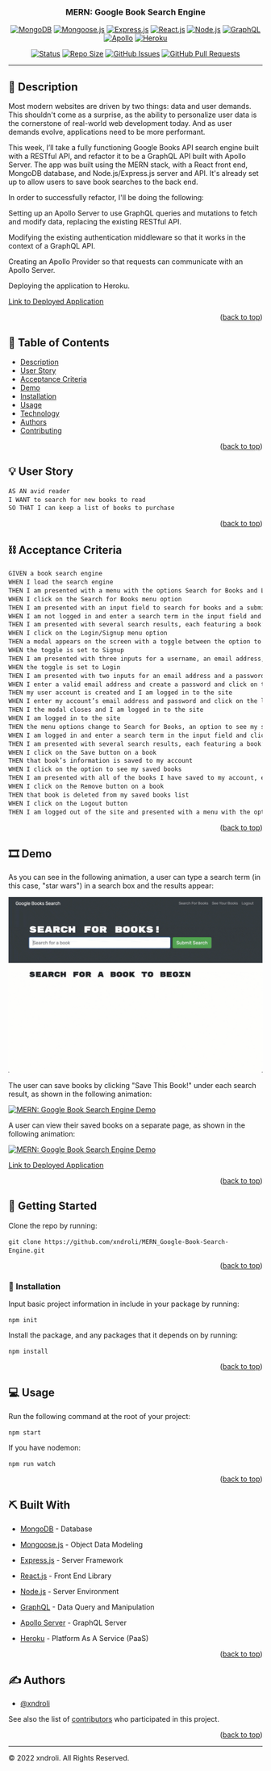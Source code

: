 <a name="readme-top"></a>

<h3 align="center">MERN: Google Book Search Engine </h3>

<div align="center">

[![MongoDB](https://img.shields.io/badge/MongoDB-green.svg)](https://www.mongodb.com/)
[![Mongoose.js](https://img.shields.io/badge/mongoosejs-red.svg)](https://mongoosejs.com/)
[![Express.js](https://img.shields.io/badge/expressjs-orange.svg)](https://expressjs.com/)
[![React.js](https://img.shields.io/badge/reactjs-blue.svg)](https://reactjs.org/)
[![Node.js](https://img.shields.io/badge/nodejs-yellow.svg)](https://nodejs.org/)
[![GraphQL](https://img.shields.io/badge/graphql-indigo.svg)](https://graphql.org/)
[![Apollo](https://img.shields.io/badge/apollo-violet.svg)](https://apollographql.com/)
[![Heroku](https://img.shields.io/badge/herokujs-purple.svg)](https://heroku.com/)

[![Status](https://img.shields.io/badge/status-active-success.svg)]()
[![Repo Size](https://img.shields.io/github/repo-size/xndroli/MERN_Google-Book-Search-Engine.svg)](https://github.com/xndroli/MERN_Google-Book-Search-Engine/issues)
[![GitHub Issues](https://img.shields.io/github/issues/xndroli/MERN_Google-Book-Search-Engine.svg)](https://github.com/xndroli/MERN_Google-Book-Search-Engine/issues)
[![GitHub Pull Requests](https://img.shields.io/github/issues-pr/xndroli/MERN_Google-Book-Search-Engine.svg)](https://github.com/xndroli/MERN_Google-Book-Search-Engine/pulls)

</div>

---

## 🔗 Description <a name = "description"></a>

Most modern websites are driven by two things: data and user demands. This shouldn't come as a surprise, as the ability to personalize user data is the cornerstone of real-world web development today. And as user demands evolve, applications need to be more performant.

This week, I’ll take a fully functioning Google Books API search engine built with a RESTful API, and refactor it to be a GraphQL API built with Apollo Server. The app was built using the MERN stack, with a React front end, MongoDB database, and Node.js/Express.js server and API. It's already set up to allow users to save book searches to the back end.

In order to successfully refactor, I'll be doing the following:

Setting up an Apollo Server to use GraphQL queries and mutations to fetch and modify data, replacing the existing RESTful API.

Modifying the existing authentication middleware so that it works in the context of a GraphQL API.

Creating an Apollo Provider so that requests can communicate with an Apollo Server.

Deploying the application to Heroku.

[Link to Deployed Application](https://thawing-brushlands-76003.herokuapp.com/)

<p align="right">(<a href="#readme-top">back to top</a>)</p>

## 📝 Table of Contents

- [Description](#description)
- [User Story](#user_story)
- [Acceptance Criteria](#acceptance_criteria)
- [Demo](#demo)
- [Installation](#installation)
- [Usage](#usage)
- [Technology](#built_with)
- [Authors](#authors)
- [Contributing](../CONTRIBUTING.md)

<p align="right">(<a href="#readme-top">back to top</a>)</p>

## 💡 User Story <a name = "user_story"></a>

```md
AS AN avid reader
I WANT to search for new books to read
SO THAT I can keep a list of books to purchase
```

<p align="right">(<a href="#readme-top">back to top</a>)</p>

## ⛓️ Acceptance Criteria <a name = "acceptance_criteria"></a>

```md
GIVEN a book search engine
WHEN I load the search engine
THEN I am presented with a menu with the options Search for Books and Login/Signup and an input field to search for books and a submit button
WHEN I click on the Search for Books menu option
THEN I am presented with an input field to search for books and a submit button
WHEN I am not logged in and enter a search term in the input field and click the submit button
THEN I am presented with several search results, each featuring a book’s title, author, description, image, and a link to that book on the Google Books site
WHEN I click on the Login/Signup menu option
THEN a modal appears on the screen with a toggle between the option to log in or sign up
WHEN the toggle is set to Signup
THEN I am presented with three inputs for a username, an email address, and a password, and a signup button
WHEN the toggle is set to Login
THEN I am presented with two inputs for an email address and a password and login button
WHEN I enter a valid email address and create a password and click on the signup button
THEN my user account is created and I am logged in to the site
WHEN I enter my account’s email address and password and click on the login button
THEN I the modal closes and I am logged in to the site
WHEN I am logged in to the site
THEN the menu options change to Search for Books, an option to see my saved books, and Logout
WHEN I am logged in and enter a search term in the input field and click the submit button
THEN I am presented with several search results, each featuring a book’s title, author, description, image, and a link to that book on the Google Books site and a button to save a book to my account
WHEN I click on the Save button on a book
THEN that book’s information is saved to my account
WHEN I click on the option to see my saved books
THEN I am presented with all of the books I have saved to my account, each featuring the book’s title, author, description, image, and a link to that book on the Google Books site and a button to remove a book from my account
WHEN I click on the Remove button on a book
THEN that book is deleted from my saved books list
WHEN I click on the Logout button
THEN I am logged out of the site and presented with a menu with the options Search for Books and Login/Signup and an input field to search for books and a submit button
```

<p align="right">(<a href="#readme-top">back to top</a>)</p>

## 🎞️ Demo <a name = "demo"></a>

As you can see in the following animation, a user can type a search term (in this case, "star wars") in a search box and the results appear:

[![MERN: Google Book Search Engine Demo](./assets/images/googlebooks-app-demo-01.gif)](https://github.com/xndroli/MERN_Google-Book-Search-Engine/)

The user can save books by clicking "Save This Book!" under each search result, as shown in the following animation:

[![MERN: Google Book Search Engine Demo](./assets/images/googlebooks-app-demo-02.gif)](https://github.com/xndroli/MERN_Google-Book-Search-Engine/)

A user can view their saved books on a separate page, as shown in the following animation:

[![MERN: Google Book Search Engine Demo](./assets/images/googlebooks-app-demo-03.gif)](https://github.com/xndroli/MERN_Google-Book-Search-Engine/)

[Link to Deployed Application](https://thawing-brushlands-76003.herokuapp.com/)

<p align="right">(<a href="#readme-top">back to top</a>)</p>

## 🏁 Getting Started <a name = "getting_started"></a>

Clone the repo by running:

`git clone https://github.com/xndroli/MERN_Google-Book-Search-Engine.git`

<p align="right">(<a href="#readme-top">back to top</a>)</p>

### 💾 Installation <a name = "installation"></a>

Input basic project information in include in your package by running:

`npm init`

Install the package, and any packages that it depends on by running:

`npm install`

<p align="right">(<a href="#readme-top">back to top</a>)</p>

## 💻 Usage <a name="usage"></a>

Run the following command at the root of your project:

`npm start`

If you have nodemon:

`npm run watch`

<p align="right">(<a href="#readme-top">back to top</a>)</p>

## ⛏️ Built With <a name = "built_with"></a>

- [MongoDB](https://www.mongodb.com/) - Database
- [Mongoose.js](https://mongoosejs.com/) - Object Data Modeling
- [Express.js](https://expressjs.com/) - Server Framework
- [React.js](https://reactjs.org/) - Front End Library
- [Node.js](https://nodejs.org/) - Server Environment

- [GraphQL](https://graphql.org/) - Data Query and Manipulation
- [Apollo Server](https://www.apollographql.com/) - GraphQL Server
- [Heroku](https://www.heroku.com/) - Platform As A Service (PaaS)

<p align="right">(<a href="#readme-top">back to top</a>)</p>

## ✍️ Authors <a name = "authors"></a>

- [@xndroli](https://github.com/xndroli)

See also the list of [contributors](https://github.com/xndroli/MERN_Google-Book-Search-Engine/contributors) who participated in this project.

<p align="right">(<a href="#readme-top">back to top</a>)</p>

---

© 2022 xndroli. All Rights Reserved.
